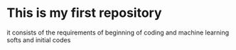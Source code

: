 # This is my first repository
it consists of the requirements of beginning of coding and machine learning softs and initial codes
